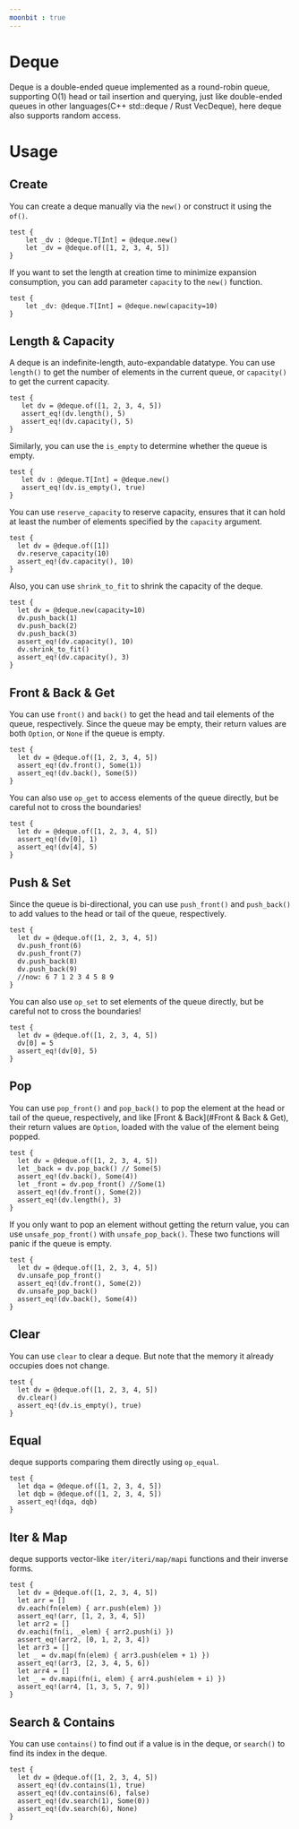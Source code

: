 ```yaml
---
moonbit : true
---
```

# Deque

Deque is a double-ended queue implemented as a round-robin queue, supporting O(1) head or tail insertion and querying, just like double-ended queues in other languages(C++ std::deque / Rust VecDeque), here deque also supports random access.

# Usage

## Create

You can create a deque manually via the `new()` or construct it using the `of()`.

```moonbit
test {
    let _dv : @deque.T[Int] = @deque.new()
    let _dv = @deque.of([1, 2, 3, 4, 5])
}
```

If you want to set the length at creation time to minimize expansion consumption, you can add parameter `capacity` to the `new()` function.

```moonbit
test {
    let _dv: @deque.T[Int] = @deque.new(capacity=10)
}
```

## Length & Capacity

A deque is an indefinite-length, auto-expandable datatype. You can use `length()` to get the number of elements in the current queue, or `capacity()` to get the current capacity.

```moonbit
test {
   let dv = @deque.of([1, 2, 3, 4, 5])
   assert_eq!(dv.length(), 5)
   assert_eq!(dv.capacity(), 5)
}
```
Similarly, you can use the `is_empty` to determine whether the queue is empty.

```moonbit
test {
   let dv : @deque.T[Int] = @deque.new()
   assert_eq!(dv.is_empty(), true)
}
```
You can use `reserve_capacity` to reserve capacity, ensures that it can hold at least the number of elements
specified by the `capacity` argument.

```moonbit
test {
  let dv = @deque.of([1])
  dv.reserve_capacity(10)
  assert_eq!(dv.capacity(), 10)
}
```

Also, you can use `shrink_to_fit` to shrink the capacity of the deque.

```moonbit
test {
  let dv = @deque.new(capacity=10)
  dv.push_back(1)
  dv.push_back(2)
  dv.push_back(3)
  assert_eq!(dv.capacity(), 10)
  dv.shrink_to_fit()
  assert_eq!(dv.capacity(), 3)
}
```

## Front & Back & Get

You can use `front()` and `back()` to get the head and tail elements of the queue, respectively. Since the queue may be empty, their return values are both `Option`, or `None` if the queue is empty.

```moonbit
test {
  let dv = @deque.of([1, 2, 3, 4, 5])
  assert_eq!(dv.front(), Some(1))
  assert_eq!(dv.back(), Some(5))
}
```

You can also use `op_get` to access elements of the queue directly, but be careful not to cross the boundaries!

```moonbit
test {
  let dv = @deque.of([1, 2, 3, 4, 5])
  assert_eq!(dv[0], 1)
  assert_eq!(dv[4], 5)
}
```

## Push & Set

Since the queue is bi-directional, you can use `push_front()` and `push_back()` to add values to the head or tail of the queue, respectively.

```moonbit
test {
  let dv = @deque.of([1, 2, 3, 4, 5])
  dv.push_front(6)
  dv.push_front(7)
  dv.push_back(8)
  dv.push_back(9)
  //now: 6 7 1 2 3 4 5 8 9
}
```

You can also use `op_set` to set elements of the queue directly, but be careful not to cross the boundaries!

```moonbit
test {
  let dv = @deque.of([1, 2, 3, 4, 5])
  dv[0] = 5
  assert_eq!(dv[0], 5)
}
```

## Pop

You can use `pop_front()` and `pop_back()` to pop the element at the head or tail of the queue, respectively, and like [Front & Back](#Front & Back & Get), their return values are `Option`, loaded with the value of the element being popped.

```moonbit
test {
  let dv = @deque.of([1, 2, 3, 4, 5])
  let _back = dv.pop_back() // Some(5)
  assert_eq!(dv.back(), Some(4))
  let _front = dv.pop_front() //Some(1)
  assert_eq!(dv.front(), Some(2))
  assert_eq!(dv.length(), 3)
}
```    
If you only want to pop an element without getting the return value, you can use `unsafe_pop_front()` with `unsafe_pop_back()`. These two functions will panic if the queue is empty.

```moonbit
test {
  let dv = @deque.of([1, 2, 3, 4, 5])
  dv.unsafe_pop_front()
  assert_eq!(dv.front(), Some(2))
  dv.unsafe_pop_back()
  assert_eq!(dv.back(), Some(4))
}
```

## Clear

You can use `clear` to clear a deque. But note that the memory it already occupies does not change.

```moonbit
test {
  let dv = @deque.of([1, 2, 3, 4, 5])
  dv.clear()
  assert_eq!(dv.is_empty(), true)
}
```

## Equal

deque supports comparing them directly using `op_equal`.

```moonbit
test {
  let dqa = @deque.of([1, 2, 3, 4, 5])
  let dqb = @deque.of([1, 2, 3, 4, 5])
  assert_eq!(dqa, dqb)
}
```

## Iter & Map

deque supports vector-like `iter/iteri/map/mapi` functions and their inverse forms.

```moonbit
test {
  let dv = @deque.of([1, 2, 3, 4, 5])
  let arr = []
  dv.each(fn(elem) { arr.push(elem) })
  assert_eq!(arr, [1, 2, 3, 4, 5])
  let arr2 = []
  dv.eachi(fn(i, _elem) { arr2.push(i) })
  assert_eq!(arr2, [0, 1, 2, 3, 4])
  let arr3 = []
  let _ = dv.map(fn(elem) { arr3.push(elem + 1) })
  assert_eq!(arr3, [2, 3, 4, 5, 6])
  let arr4 = []
  let _ = dv.mapi(fn(i, elem) { arr4.push(elem + i) })
  assert_eq!(arr4, [1, 3, 5, 7, 9])
}
```

## Search & Contains

You can use `contains()` to find out if a value is in the deque, or `search()` to find its index in the deque.

```moonbit
test {
  let dv = @deque.of([1, 2, 3, 4, 5])
  assert_eq!(dv.contains(1), true)
  assert_eq!(dv.contains(6), false)
  assert_eq!(dv.search(1), Some(0))
  assert_eq!(dv.search(6), None)
}
```
